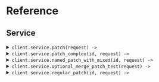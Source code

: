 # Reference
## Service
<details><summary><code>client.service.patch(request) -> </code></summary>
<dl>
<dd>

#### 🔌 Usage

<dl>
<dd>

<dl>
<dd>

```ruby
client.service.patch({
  application:'application',
  requireAuth:true
});
```
</dd>
</dl>
</dd>
</dl>

#### ⚙️ Parameters

<dl>
<dd>

<dl>
<dd>

**application:** `String` 
    
</dd>
</dl>

<dl>
<dd>

**requireAuth:** `Internal::Types::Boolean` 
    
</dd>
</dl>
</dd>
</dl>


</dd>
</dl>
</details>

<details><summary><code>client.service.patch_complex(id, request) -> </code></summary>
<dl>
<dd>

#### 📝 Description

<dl>
<dd>

<dl>
<dd>

Update with JSON merge patch - complex types.
This endpoint demonstrates the distinction between:
- optional<T> fields (can be present or absent, but not null)
- optional<nullable<T>> fields (can be present, absent, or null)
</dd>
</dl>
</dd>
</dl>

#### 🔌 Usage

<dl>
<dd>

<dl>
<dd>

```ruby
client.service.patch_complex({
  id:'id',
  name:'name',
  age:1,
  active:true,
  metadata:{},
  tags:['tags', 'tags'],
  email:'email',
  nickname:'nickname',
  bio:'bio',
  profileImageUrl:'profileImageUrl',
  settings:{}
});
```
</dd>
</dl>
</dd>
</dl>

#### ⚙️ Parameters

<dl>
<dd>

<dl>
<dd>

**id:** `String` 
    
</dd>
</dl>

<dl>
<dd>

**name:** `String` 
    
</dd>
</dl>

<dl>
<dd>

**age:** `Integer` 
    
</dd>
</dl>

<dl>
<dd>

**active:** `Internal::Types::Boolean` 
    
</dd>
</dl>

<dl>
<dd>

**metadata:** `Internal::Types::Hash[String, Internal::Types::Hash[String, Object]]` 
    
</dd>
</dl>

<dl>
<dd>

**tags:** `Internal::Types::Array[String]` 
    
</dd>
</dl>

<dl>
<dd>

**email:** `String` 
    
</dd>
</dl>

<dl>
<dd>

**nickname:** `String` 
    
</dd>
</dl>

<dl>
<dd>

**bio:** `String` 
    
</dd>
</dl>

<dl>
<dd>

**profileImageUrl:** `String` 
    
</dd>
</dl>

<dl>
<dd>

**settings:** `Internal::Types::Hash[String, Internal::Types::Hash[String, Object]]` 
    
</dd>
</dl>
</dd>
</dl>


</dd>
</dl>
</details>

<details><summary><code>client.service.named_patch_with_mixed(id, request) -> </code></summary>
<dl>
<dd>

#### 📝 Description

<dl>
<dd>

<dl>
<dd>

Named request with mixed optional/nullable fields and merge-patch content type.
This should trigger the NPE issue when optional fields aren't initialized.
</dd>
</dl>
</dd>
</dl>

#### 🔌 Usage

<dl>
<dd>

<dl>
<dd>

```ruby
client.service.named_patch_with_mixed({
  id:'id',
  appId:'appId',
  instructions:'instructions',
  active:true
});
```
</dd>
</dl>
</dd>
</dl>

#### ⚙️ Parameters

<dl>
<dd>

<dl>
<dd>

**id:** `String` 
    
</dd>
</dl>

<dl>
<dd>

**appId:** `String` 
    
</dd>
</dl>

<dl>
<dd>

**instructions:** `String` 
    
</dd>
</dl>

<dl>
<dd>

**active:** `Internal::Types::Boolean` 
    
</dd>
</dl>
</dd>
</dl>


</dd>
</dl>
</details>

<details><summary><code>client.service.optional_merge_patch_test(request) -> </code></summary>
<dl>
<dd>

#### 📝 Description

<dl>
<dd>

<dl>
<dd>

Test endpoint to verify Optional field initialization and JsonSetter with Nulls.SKIP.
This endpoint should:
1. Not NPE when fields are not provided (tests initialization)
2. Not NPE when fields are explicitly null in JSON (tests Nulls.SKIP)
</dd>
</dl>
</dd>
</dl>

#### 🔌 Usage

<dl>
<dd>

<dl>
<dd>

```ruby
client.service.optional_merge_patch_test({
  requiredField:'requiredField',
  optionalString:'optionalString',
  optionalInteger:1,
  optionalBoolean:true,
  nullableString:'nullableString'
});
```
</dd>
</dl>
</dd>
</dl>

#### ⚙️ Parameters

<dl>
<dd>

<dl>
<dd>

**requiredField:** `String` 
    
</dd>
</dl>

<dl>
<dd>

**optionalString:** `String` 
    
</dd>
</dl>

<dl>
<dd>

**optionalInteger:** `Integer` 
    
</dd>
</dl>

<dl>
<dd>

**optionalBoolean:** `Internal::Types::Boolean` 
    
</dd>
</dl>

<dl>
<dd>

**nullableString:** `String` 
    
</dd>
</dl>
</dd>
</dl>


</dd>
</dl>
</details>

<details><summary><code>client.service.regular_patch(id, request) -> </code></summary>
<dl>
<dd>

#### 📝 Description

<dl>
<dd>

<dl>
<dd>

Regular PATCH endpoint without merge-patch semantics
</dd>
</dl>
</dd>
</dl>

#### 🔌 Usage

<dl>
<dd>

<dl>
<dd>

```ruby
client.service.regular_patch({
  id:'id',
  field1:'field1',
  field2:1
});
```
</dd>
</dl>
</dd>
</dl>

#### ⚙️ Parameters

<dl>
<dd>

<dl>
<dd>

**id:** `String` 
    
</dd>
</dl>

<dl>
<dd>

**field1:** `String` 
    
</dd>
</dl>

<dl>
<dd>

**field2:** `Integer` 
    
</dd>
</dl>
</dd>
</dl>


</dd>
</dl>
</details>
